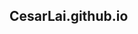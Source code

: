 ## CesarLai.github.io

<!DOCTYPE html>
<html>
  <head>
    <script type="application/javascript">
      window.location.href = "https://www.cesarlai.com"
    </script>
  </head>
  <body></body>
</html>
